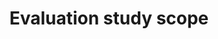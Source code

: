 ---
title: 'Evaluation study scope'
field: 'is.evaluation.scope'
slug: 'is-evaluation-scope'
required: False
module: 'Evaluation'
cluster: 'Impact'
policy: 'Free value. Repeat values.'
layout: 'home'
---